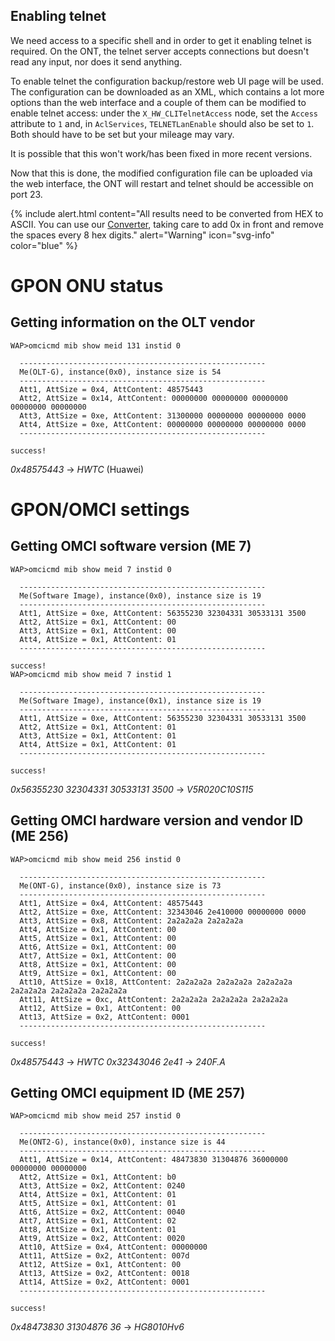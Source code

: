 ## Enabling telnet

We need access to a specific shell and in order to get it enabling telnet is required. On the ONT, the telnet server accepts connections but doesn't read any input, nor does it send anything.

To enable telnet the configuration backup/restore web UI page will be used. The configuration can be downloaded as an XML, which contains a lot more options than the web interface and a couple of them can be modified to enable telnet access: under the `X_HW_CLITelnetAccess` node, set the `Access` attribute to `1` and, in `AclServices`, `TELNETLanEnable` should also be set to `1`. Both should have to be set but your mileage may vary.

It is possible that this won't work/has been fixed in more recent versions.

Now that this is done, the modified configuration file can be uploaded via the web interface, the ONT will restart and telnet should be accessible on port 23.

{% include alert.html content="All results need to be converted from HEX to ASCII. You can use our [Converter](/ascii-hex), taking care to add 0x in front and remove the spaces every 8 hex digits." alert="Warning" icon="svg-info" color="blue" %}

# GPON ONU status

## Getting information on the OLT vendor

```
WAP>omcicmd mib show meid 131 instid 0

  -------------------------------------------------------
  Me(OLT-G), instance(0x0), instance size is 54
  -------------------------------------------------------
  Att1, AttSize = 0x4, AttContent: 48575443
  Att2, AttSize = 0x14, AttContent: 00000000 00000000 00000000 00000000 00000000
  Att3, AttSize = 0xe, AttContent: 31300000 00000000 00000000 0000
  Att4, AttSize = 0xe, AttContent: 00000000 00000000 00000000 0000
  -------------------------------------------------------

success!
```
*0x48575443* → *HWTC* (Huawei)

# GPON/OMCI settings

## Getting OMCI software version (ME 7)

```
WAP>omcicmd mib show meid 7 instid 0

  -------------------------------------------------------
  Me(Software Image), instance(0x0), instance size is 19
  -------------------------------------------------------
  Att1, AttSize = 0xe, AttContent: 56355230 32304331 30533131 3500
  Att2, AttSize = 0x1, AttContent: 00
  Att3, AttSize = 0x1, AttContent: 00
  Att4, AttSize = 0x1, AttContent: 01
  -------------------------------------------------------

success!
WAP>omcicmd mib show meid 7 instid 1

  -------------------------------------------------------
  Me(Software Image), instance(0x1), instance size is 19
  -------------------------------------------------------
  Att1, AttSize = 0xe, AttContent: 56355230 32304331 30533131 3500
  Att2, AttSize = 0x1, AttContent: 01
  Att3, AttSize = 0x1, AttContent: 01
  Att4, AttSize = 0x1, AttContent: 01
  -------------------------------------------------------

success!
```
*0x56355230 32304331 30533131 3500* → *V5R020C10S115*

## Getting OMCI hardware version and vendor ID (ME 256)

```
WAP>omcicmd mib show meid 256 instid 0

  -------------------------------------------------------
  Me(ONT-G), instance(0x0), instance size is 73
  -------------------------------------------------------
  Att1, AttSize = 0x4, AttContent: 48575443
  Att2, AttSize = 0xe, AttContent: 32343046 2e410000 00000000 0000
  Att3, AttSize = 0x8, AttContent: 2a2a2a2a 2a2a2a2a
  Att4, AttSize = 0x1, AttContent: 00
  Att5, AttSize = 0x1, AttContent: 00
  Att6, AttSize = 0x1, AttContent: 00
  Att7, AttSize = 0x1, AttContent: 00
  Att8, AttSize = 0x1, AttContent: 00
  Att9, AttSize = 0x1, AttContent: 00
  Att10, AttSize = 0x18, AttContent: 2a2a2a2a 2a2a2a2a 2a2a2a2a 2a2a2a2a 2a2a2a2a 2a2a2a2a
  Att11, AttSize = 0xc, AttContent: 2a2a2a2a 2a2a2a2a 2a2a2a2a
  Att12, AttSize = 0x1, AttContent: 00
  Att13, AttSize = 0x2, AttContent: 0001
  -------------------------------------------------------

success!
```

*0x48575443* → *HWTC*
*0x32343046 2e41* → *240F.A*

## Getting OMCI equipment ID (ME 257)

```
WAP>omcicmd mib show meid 257 instid 0

  -------------------------------------------------------
  Me(ONT2-G), instance(0x0), instance size is 44
  -------------------------------------------------------
  Att1, AttSize = 0x14, AttContent: 48473830 31304876 36000000 00000000 00000000
  Att2, AttSize = 0x1, AttContent: b0
  Att3, AttSize = 0x2, AttContent: 0240
  Att4, AttSize = 0x1, AttContent: 01
  Att5, AttSize = 0x1, AttContent: 01
  Att6, AttSize = 0x2, AttContent: 0040
  Att7, AttSize = 0x1, AttContent: 02
  Att8, AttSize = 0x1, AttContent: 01
  Att9, AttSize = 0x2, AttContent: 0020
  Att10, AttSize = 0x4, AttContent: 00000000
  Att11, AttSize = 0x2, AttContent: 007d
  Att12, AttSize = 0x1, AttContent: 00
  Att13, AttSize = 0x2, AttContent: 0018
  Att14, AttSize = 0x2, AttContent: 0001
  -------------------------------------------------------

success!
```

*0x48473830 31304876 36* → *HG8010Hv6*

